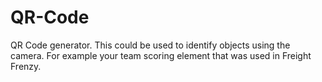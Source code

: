 # QR-Code
QR Code generator. This could be used to identify objects using the camera. For example your team scoring element that was used in Freight Frenzy.
